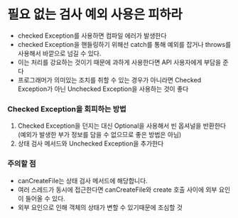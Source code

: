 # 필요 없는 검사 예외 사용은 피하라

- checked Exception를 사용하면 컴파일 에러가 발생한다
- checked Exception을 핸들링하기 위해선 catch를 통해 예외를 잡거나 throws를 사용해서 바깥으로 넘길 수 있다.
- 이는 처리를 강요하는 것이기 때문에 과하게 사용한다면 API 사용자에게 부담을 준다
- 프로그래머가 의미있는 조치를 취할 수 있는 경우가 아니라면 Checked Exception가 아닌 Unchecked Exception을 사용하는 것이 좋다

### Checked Exception을 회피하는 방법
  1. Checked Exception을 던지는 대신 Optional을 사용해서 빈 옵셔널을 반환한다 (예외가 발생한 부가 정보를 담을 수 없으므로 좋은 방법은 아님)
  2. 상태 검사 메서드와 Unchecked Exception을 추가한다

### 주의할 점
  - canCreateFile는 상태 검사 메서드에 해당합니다.
  - 여러 스레드가 동시에 접근한다면 canCreateFile와 create 호출 사이에 외부 요인이 들어올 수 있다.
  - 외부 요인으로 인해 객체의 상태가 변할 수 있기때문에 조심할 것
